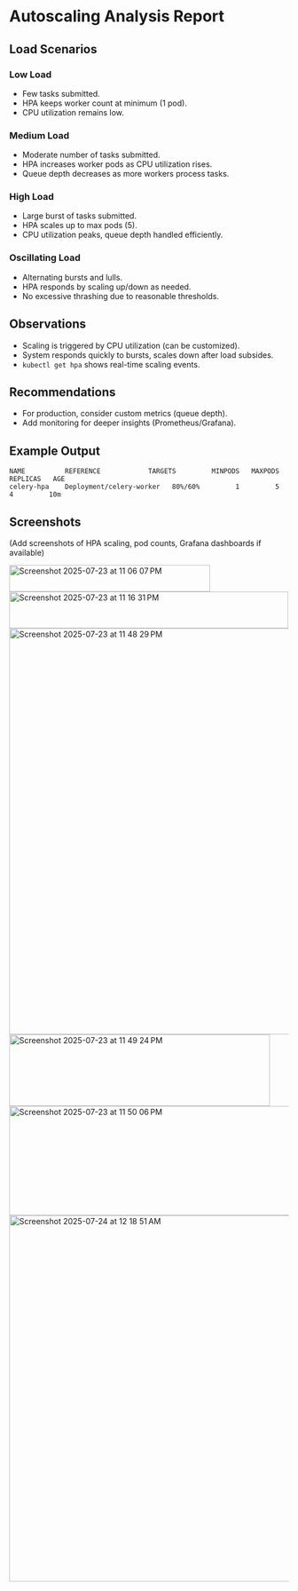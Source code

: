 # Autoscaling Analysis Report

## Load Scenarios

### Low Load
- Few tasks submitted.
- HPA keeps worker count at minimum (1 pod).
- CPU utilization remains low.

### Medium Load
- Moderate number of tasks submitted.
- HPA increases worker pods as CPU utilization rises.
- Queue depth decreases as more workers process tasks.

### High Load
- Large burst of tasks submitted.
- HPA scales up to max pods (5).
- CPU utilization peaks, queue depth handled efficiently.

### Oscillating Load
- Alternating bursts and lulls.
- HPA responds by scaling up/down as needed.
- No excessive thrashing due to reasonable thresholds.

## Observations
- Scaling is triggered by CPU utilization (can be customized).
- System responds quickly to bursts, scales down after load subsides.
- `kubectl get hpa` shows real-time scaling events.

## Recommendations
- For production, consider custom metrics (queue depth).
- Add monitoring for deeper insights (Prometheus/Grafana).

## Example Output
```
NAME          REFERENCE            TARGETS         MINPODS   MAXPODS   REPLICAS   AGE
celery-hpa    Deployment/celery-worker   80%/60%         1         5         4         10m
```

## Screenshots
(Add screenshots of HPA scaling, pod counts, Grafana dashboards if available)


<img width="362" height="48" alt="Screenshot 2025-07-23 at 11 06 07 PM" src="https://github.com/user-attachments/assets/5f1e7568-3e38-42d6-9dde-fd718f6cc417" />


<img width="503" height="66" alt="Screenshot 2025-07-23 at 11 16 31 PM" src="https://github.com/user-attachments/assets/c10369ec-fe37-45a9-b525-e58b26e52023" />


<img width="1012" height="732" alt="Screenshot 2025-07-23 at 11 48 29 PM" src="https://github.com/user-attachments/assets/e3a54e21-71e7-4010-8a72-d69cd78d8ba9" />


<img width="470" height="129" alt="Screenshot 2025-07-23 at 11 49 24 PM" src="https://github.com/user-attachments/assets/7c958f6e-b725-4c77-b38c-7e9738b9b16d" />


<img width="640" height="197" alt="Screenshot 2025-07-23 at 11 50 06 PM" src="https://github.com/user-attachments/assets/43f352c8-e65c-4a3f-9218-81001206c185" />


<img width="1039" height="660" alt="Screenshot 2025-07-24 at 12 18 51 AM" src="https://github.com/user-attachments/assets/b9104b5e-d2f5-4684-ac9f-25eddf82bc16" />











